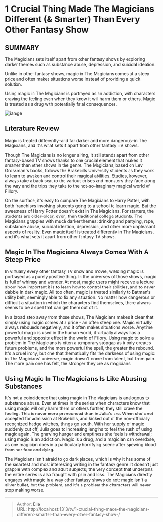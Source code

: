 # 1 Crucial Thing Made The Magicians Different (&amp; Smarter) Than Every Other Fantasy Show 


## SUMMARY 


 

The Magicians sets itself apart from other fantasy shows by exploring darker themes such as substance abuse, depression, and suicidal ideation.
            

Unlike in other fantasy shows, magic in The Magicians comes at a steep price and often makes situations worse instead of providing a quick solution.
            

Using magic in The Magicians is portrayed as an addiction, with characters craving the feeling even when they know it will harm them or others. Magic is treated as a drug with potentially fatal consequences.
            


![iamge](https://static1.srcdn.com/wordpress/wp-content/uploads/2023/09/quentin_themagicians.jpg)

## Literature Review
Magic is treated differently–and far darker and more dangerous–in The Magicians, and it&#39;s what sets it apart from other fantasy TV shows.

Though The Magicians is no longer airing, it still stands apart from other fantasy-based TV shows thanks to one crucial element that makes it smarter than other shows in the genre. The Magicians, based on Lev Grossman&#39;s books, follows the Brakebills University students as they work to learn to awaken and control their magical abilities. Studies, however, always take a back seat to the various crises and monsters they face along the way and the trips they take to the not-so-imaginary magical world of Fillory.

On the surface, it&#39;s easy to compare The Magicians to Harry Potter, with both franchises involving students going to a school to learn magic. But the sweetness of Harry Potter doesn&#39;t exist in The Magicians. For starters, the students are older–older, even, than traditional college students. The Magicians grapples with much darker themes: drinking and partying, rape, substance abuse, suicidal ideation, depression, and other more unpleasant aspects of reality. Even magic itself is treated differently in The Magicians, and it&#39;s what sets it apart from other fantasy TV shows.


## Magic In The Magicians Always Comes With A Steep Price

In virtually every other fantasy TV show and movie, wielding magic is portrayed as a purely positive thing. In the universes of those shows, magic is full of whimsy and wonder. At most, magic users might receive a lecture about how important it is to learn how to control their abilities, and to never dabble in dark magic. All too often, magic is treated similarly to Batman&#39;s utility belt, seemingly able to fix any situation. No matter how dangerous or difficult a situation in which the characters find themselves, there always seems to be a spell that can get them out of it.

In a broad step away from those shows, The Magicians makes it clear that simply using magic comes at a price – an often steep one. Magic virtually always rebounds negatively, and it often makes situations worse. Anytime powerful magic is used in the human world, it virtually always has a powerful and opposite effect in the world of Fillory. Using magic to solve a problem in The Magicians is often a temporary stopgap as it only creates future problems, and the more powerful the spell, the greater the rebound. It&#39;s a cruel irony, but one that thematically fits the darkness of using magic: in The Magicians&#39; universe, magic doesn&#39;t come from talent, but from pain. The more pain one has felt, the stronger they are as magicians.


## Using Magic In The Magicians Is Like Abusing Substances

It&#39;s not a coincidence that using magic in The Magicians is analogous to substance abuse. Even at times in the series when characters know that using magic will only harm them or others further, they still crave the feeling. This is never more pronounced than in Julia&#39;s arc. When she&#39;s not accepted for admission at Brakebills, and kicked out of the non-officially recognized hedge witches, things go south. With her supply of magic suddenly cut off, Julia goes to increasing lengths to feel the rush of using magic again. The gnawing hunger and emptiness she feels is withdrawal; using magic is an addiction. Magic is a drug, and a magician can overdose, as one magician does in a particularly horrifying scene after spewing blood from her face and dying.

The Magicians isn&#39;t afraid to go dark places, which is why it has some of the smartest and most interesting writing in the fantasy genre. It doesn&#39;t just grapple with complex and adult subjects; the very concept that underpins the entire series is also fraught with pain and loss. The Magicians directly engages with magic in a way other fantasy shows do not: magic isn&#39;t a silver bullet, but the problem, and it&#39;s a problem the characters will never stop making worse.






                





---

> Author: [Ella](https://instagram.hk.cn/)  
> URL: http://localhost:1313/tv/1-crucial-thing-made-the-magicians-different-smarter-than-every-other-fantasy-show-/  

